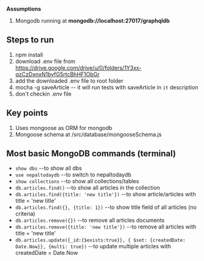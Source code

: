 
**Assumptions**
1. Mongodb running at **mongodb://localhost:27017/graphqldb**


## Steps to run
1. npm install
2. download .env file from https://drive.google.com/drive/u/0/folders/1Y3xx-qzCzDxnxN1byfG5rtcBhHF1ObGr
3. add the downloaded .env file to root folder
4. mocha -g saveArticle    -- it will run tests with saveArticle in `it` description
5. don't checkin .env file


##  Key points

1. Uses mongoose as ORM for mongodb
2. Mongoose schema at /src/database/mongooseSchema.js


##  Most basic MongoDB commands (terminal)

* `show dbs`  --to show all dbs
* `use nepaltodaydb`  --to switch to nepaltodaydb
* `show collections`  --to show all collections/tables
* `db.articles.find()` --to show all articles in the collection
* `db.articles.find({title: 'new title'})` --to show article/articles with title = 'new title'
* `db.articles.find({}, {title: 1})` --to show title field of all articles (no criteria)
* `db.articles.remove({})` --to remove all articles documents
* `db.articles.remove({title: 'new title'})` --to remove all articles with title = 'new title'
* `db.articles.update({_id:{$exists:true}}, { $set: {createdDate: Date.Now}}, {multi: true})` --to update multiple articles with createdDate = Date.Now
